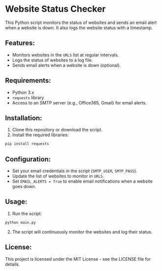# Website Status Checker

This Python script monitors the status of websites and sends an email alert when a website is down. It also logs the website status with a timestamp.

## Features:
- Monitors websites in the `URLS` list at regular intervals.
- Logs the status of websites to a log file.
- Sends email alerts when a website is down (optional).

## Requirements:
- Python 3.x
- `requests` library
- Access to an SMTP server (e.g., Office365, Gmail) for email alerts.

## Installation:
1. Clone this repository or download the script.
2. Install the required libraries:
```bash
pip install requests
```

## Configuration:
- Set your email credentials in the script (`SMTP_USER`, `SMTP_PASS`).
- Update the list of websites to monitor in `URLS`.
- Set `EMAIL_ALERTS = True` to enable email notifications when a website goes down.

## Usage:
1. Run the script:
```bash
python main.py
```
2. The script will continuously monitor the websites and log their status.

## License:
This project is licensed under the MIT License - see the LICENSE file for details.
